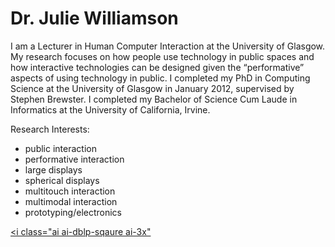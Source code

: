 # Dr. Julie Williamson

I am a Lecturer in Human Computer Interaction at the University of Glasgow. My research focuses on how people use technology in public spaces and how interactive technologies can be designed given the “performative” aspects of using technology in public. I completed my PhD in Computing Science at the University of Glasgow in January 2012, supervised by Stephen Brewster. I completed my Bachelor of Science Cum Laude in Informatics at the University of California, Irvine.

Research Interests: 
- public interaction
- performative interaction
- large displays
- spherical displays
- multitouch interaction
- multimodal interaction
- prototyping/electronics

[<i class="ai ai-google-scholar-square ai-3x"></i>](https://scholar.google.com/citations?user=qUtAKFQAAAAJ&hl=en)
[<i class="ai ai-dblp-sqaure ai-3x"</i>](https://dblp.org/pid/45/9598.html)

